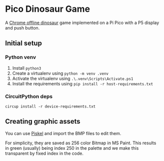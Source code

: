 # Pico Dinosaur Game

A [Chrome offline dinosaur](chrome://dino/) game implemented on a Pi Pico with a P5 display and push button.


## Initial setup

### Python venv
1. Install `python3`
2. Create a virtualenv using `python -m venv .venv`
3. Activate the virtualenv using `.\.venv\Scripts\Activate.ps1`
4. Install the requirements using `pip install -r host-requirements.txt`


### CircuitPython deps
```shell
circup install -r device-requirements.txt
```


## Creating graphic assets

You can use [Piskel](https://www.piskelapp.com/) and import the BMP files to edit them.

For simplicity, they are saved as 256 color Bitmap in MS Paint. This results in green (usually) being index 250 in the palette and we make this transparent by fixed index in the code.

